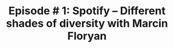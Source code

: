 ---
published: false
type: podcast
show: Better Monday podcast
title: "Episode # 1: Spotify – Different shades of diversity with Marcin Floryan"
links:
  - type: episode
    link: https://www.sofokus.com/podcast/episodes/different-shades-of-diversity/
  - type: spotify
    link: https://open.spotify.com/episode/18DVaZSbzfpVqXZNhkzX53?si=a87e3a19fb804921
---
